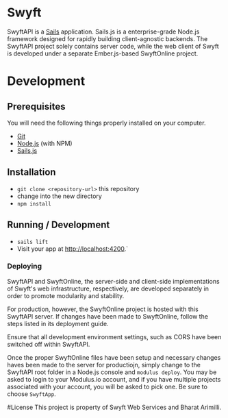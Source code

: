 # Swyft

SwyftAPI is a [Sails](http://sailsjs.org) application. Sails.js is a enterprise-grade Node.js framework designed for rapidly building client-agnostic backends. The SwyftAPI project solely contains server code, while the web client of Swyft is developed under a separate Ember.js-based SwyftOnline project.

# Development

## Prerequisites

You will need the following things properly installed on your computer.

* [Git](http://git-scm.com/)
* [Node.js](http://nodejs.org/) (with NPM)
* [Sails.js](http://sailsjs.org/)
## Installation

* `git clone <repository-url>` this repository
* change into the new directory
* `npm install`

## Running / Development

* `sails lift`
* Visit your app at [http://localhost:4200](http://localhost:4200).`

### Deploying

SwyftAPI and SwyftOnline, the server-side and client-side implementations of Swyft's web infrastructure, respectively, are developed separately in order to promote modularity and stability. 

For production, however, the SwyftOnline project is hosted with this SwyftAPI server. If changes have been made to SwyftOnline, follow the steps listed in its deployment guide.

Ensure that all development environment settings, such as CORS have been switched off within SwyftAPI.

Once the proper SwyftOnline files have been setup and necessary changes haves been made to the server for productiojn, simply change to the SwyftAPI root folder in a Node.js console and `modulus deploy`. You may be asked to login to your Modulus.io account, and if you have multiple projects associated with your account, you will be asked to pick one. Be sure to choose `SwyftApp`. 

#License
This project is property of Swyft Web Services and Bharat Arimilli.




